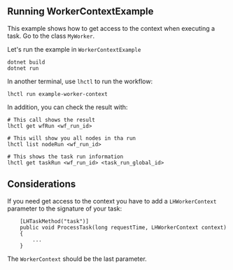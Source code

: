## Running WorkerContextExample

This example shows how to get access to the context when executing a task.
Go to the class `MyWorker`.

Let's run the example in `WorkerContextExample`

```
dotnet build
dotnet run
```

In another terminal, use `lhctl` to run the workflow:

```
lhctl run example-worker-context
```

In addition, you can check the result with:

```
# This call shows the result
lhctl get wfRun <wf_run_id>

# This will show you all nodes in tha run
lhctl list nodeRun <wf_run_id>

# This shows the task run information
lhctl get taskRun <wf_run_id> <task_run_global_id>
```

## Considerations

If you need get access to the context you have to add a `LHWorkerContext`
parameter to the signature of your task:

```
    [LHTaskMethod("task")]
    public void ProcessTask(long requestTime, LHWorkerContext context)
    {
        ...
    }
```

The `WorkerContext` should be the last parameter.